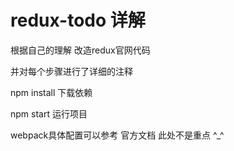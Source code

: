 # redux-todo 详解 
  
  根据自己的理解 改造redux官网代码
 
  并对每个步骤进行了详细的注释  
  
  npm install  下载依赖

  npm start 运行项目
 
   webpack具体配置可以参考 官方文档  此处不是重点 ^_^ 
   
   
